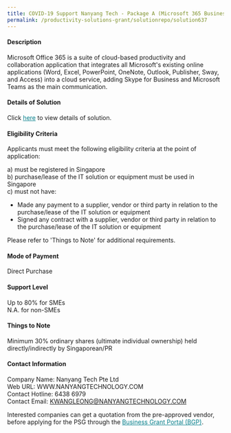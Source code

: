 ```yaml
---
title: COVID-19 Support Nanyang Tech - Package A (Microsoft 365 Business Standard)
permalink: /productivity-solutions-grant/solutionrepo/solution637
---
```


#### Description

Microsoft Office 365 is a suite of cloud-based productivity and collaboration application that integrates all Microsoft's existing online applications (Word, Excel, PowerPoint, OneNote, Outlook, Publisher, Sway, and Access) into a cloud service, adding Skype for Business and Microsoft Teams as the main communication.

#### Details of Solution

Click <a href='https://govassist.gobusiness.gov.sg/images/psg/Desensitised_NanyangTech_MSOffice_Annex3_Part_1.pdf' style='color:#037e8a'>here</a> to view details of solution.

#### Eligibility Criteria

Applicants must meet the following eligibility criteria at the point of application:

a) must be registered in Singapore <br>
b) purchase/lease of the IT solution or equipment must be used in Singapore <br>
c) must not have:
- Made any payment to a supplier, vendor or third party in relation to the purchase/lease of the IT solution or equipment
- Signed any contract with a supplier, vendor or third party in relation to the purchase/lease of the IT solution or equipment

Please refer to 'Things to Note' for additional requirements.

#### Mode of Payment
Direct Purchase

#### Support Level
Up to 80% for SMEs <br>
N.A. for non-SMEs

#### Things to Note
Minimum 30% ordinary shares (ultimate individual ownership) held directly/indirectly by Singaporean/PR

#### Contact Information
Company Name: Nanyang Tech Pte Ltd<br>Web URL: WWW.NANYANGTECHNOLOGY.COM <br>Contact Hotline: 6438 6979 <br>Contact Email: KWANGLEONG@NANYANGTECHNOLOGY.COM 

Interested companies can get a quotation from the pre-approved vendor, before applying for the PSG through the <a target='_blank' style='color:#037e8a' href='https://www.businessgrants.gov.sg/'>Business Grant Portal (BGP)</a>.
